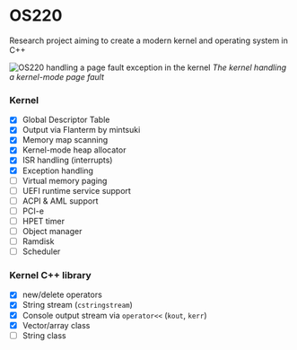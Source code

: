 # OS220
Research project aiming to create a modern kernel and operating system in C++

![OS220 handling a page fault exception in the kernel](https://i.imgur.com/P0Qz350.png)
*The kernel handling a kernel-mode page fault*


### Kernel
- [x] Global Descriptor Table
- [x] Output via Flanterm by mintsuki
- [x] Memory map scanning
- [x] Kernel-mode heap allocator
- [x] ISR handling (interrupts)
- [x] Exception handling
- [ ] Virtual memory paging
- [ ] UEFI runtime service support
- [ ] ACPI & AML support
- [ ] PCI-e
- [ ] HPET timer
- [ ] Object manager
- [ ] Ramdisk
- [ ] Scheduler

### Kernel C++ library
- [x] new/delete operators
- [x] String stream (`cstringstream`)
- [x] Console output stream via `operator<<` (`kout`, `kerr`)
- [x] Vector/array class
- [ ] String class